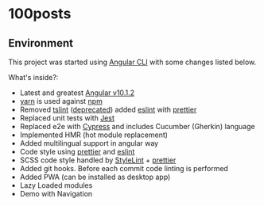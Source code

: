 # 100posts

## Environment

This project was started using [Angular CLI](https://github.com/angular/angular-cli/blob/master/README.md) with some changes listed below.

What's inside?:

- Latest and greatest [Angular v10.1.2](https://angular.io)
- [yarn](https://classic.yarnpkg.com) is used against [npm](https://www.npmjs.com)
- Removed [tslint](https://palantir.github.io/tslint) ([deprecated](https://medium.com/palantir/tslint-in-2019-1a144c2317a9)) added [eslint](https://eslint.org) with [prettier](https://prettier.io)
- Replaced unit tests with [Jest](https://jestjs.io)
- Replaced e2e with [Cypress](https://www.cypress.io) and includes Cucumber (Gherkin) language
- Implemented HMR (hot module replacement)
- Added multilingual support in angular way
- Code style using [prettier](https://prettier.io) and [eslint](https://eslint.org)
- SCSS code style handled by [StyleLint](https://stylelint.io) + [prettier](https://prettier.io)
- Added git hooks. Before each commit code linting is performed
- Added PWA (can be installed as desktop app)
- Lazy Loaded modules
- Demo with Navigation
